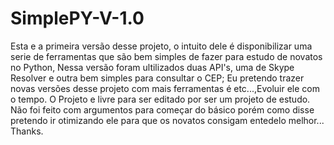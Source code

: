 # SimplePY-V-1.0
Esta e a primeira versão desse projeto, o intuito dele é disponibilizar uma serie de ferramentas que são bem simples de fazer para estudo de novatos no Python, Nessa versão foram ultilizados duas API's, uma de Skype Resolver e outra bem simples para consultar o CEP;
Eu pretendo trazer novas versões desse projeto com mais ferramentas é etc...,Evoluir ele com o tempo.
O Projeto e livre para ser editado por ser um projeto de estudo.
Não foi feito com argumentos para começar do básico porém como disse pretendo ir otimizando ele para que os novatos consigam entedelo melhor...
Thanks.
